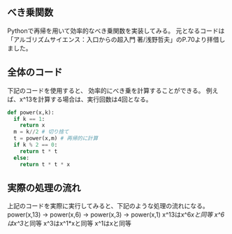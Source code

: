 ## べき乗関数
Pythonで再帰を用いて効率的なべき乗関数を実装してみる。
元となるコードは「アルゴリズムサイエンス：入口からの超入門 著/浅野哲夫」のP.70より拝借しました。

## 全体のコード
下記のコードを使用すると、 効率的にべき乗を計算することができる。
例えば、x^13を計算する場合は、実行回数は4回となる。
```py
def power(x,k):
  if k == 1:
    return x
  m = k//2 # 切り捨て
  t = power(x,m) # 再帰的に計算
  if k % 2 == 0:
    return t * t
  else:
    return t * t * x
```

## 実際の処理の流れ
上記のコードを実際に実行してみると、下記のような処理の流れになる。
power(x,13) -> power(x,6) -> power(x,3) -> power(x,1)
x^13はx^6*xと同等
x^6はx^3*と同等
x^3はx^1*xと同等
x^1はxと同等